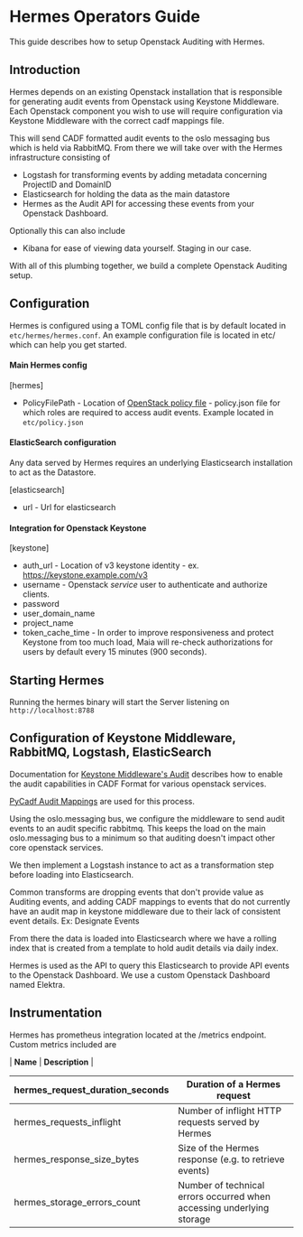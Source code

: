 # Hermes Operators Guide

This guide describes how to setup Openstack Auditing with Hermes.

## Introduction

Hermes depends on an existing Openstack installation that is responsible for generating
audit events from Openstack using Keystone Middleware. Each Openstack component you wish to 
use will require configuration via Keystone Middleware with the correct cadf mappings file.

This will send CADF formatted audit events to the oslo messaging bus which is held via RabbitMQ. 
From there we will take over with the Hermes infrastructure consisting of 

* Logstash for transforming events by adding metadata concerning ProjectID and DomainID
* Elasticsearch for holding the data as the main datastore
* Hermes as the Audit API for accessing these events from your Openstack Dashboard.

Optionally this can also include

* Kibana for ease of viewing data yourself. Staging in our case.

With all of this plumbing together, we build a complete Openstack Auditing setup.

## Configuration

Hermes is configured using a TOML config file that is by default located in `etc/hermes/hermes.conf`.
An example configuration file is located in etc/ which can help you get started.

#### Main Hermes config

\[hermes\]
* PolicyFilePath - Location of [OpenStack policy file](https://docs.openstack.org/security-guide/identity/policies.html) - policy.json file for which roles are required to access audit events. 
Example located in `etc/policy.json`

#### ElasticSearch configuration
Any data served by Hermes requires an underlying Elasticsearch installation to act as the Datastore.

\[elasticsearch\]
* url - Url for elasticsearch

#### Integration for Openstack Keystone
\[keystone\] 
* auth_url - Location of v3 keystone identity - ex. https://keystone.example.com/v3
* username - Openstack *service* user to authenticate and authorize clients.
* password 
* user_domain_name 
* project_name
* token_cache_time - In order to improve responsiveness and protect Keystone from too much load, Maia will
re-check authorizations for users by default every 15 minutes (900 seconds).

## Starting Hermes

Running the hermes binary will start the Server listening on `http://localhost:8788`

## Configuration of Keystone Middleware, RabbitMQ, Logstash, ElasticSearch

Documentation for [Keystone Middleware's Audit](https://docs.openstack.org/keystonemiddleware/latest/audit.html) 
describes how to enable the audit capabilities in CADF Format for
various openstack services. 

[PyCadf Audit Mappings](https://github.com/openstack/pycadf/tree/master/etc/pycadf) are used for this process.

Using the oslo.messaging bus, we configure the middleware to send audit 
events to an audit specific rabbitmq. This keeps the load on the main
oslo.messaging bus to a minimum so that auditing doesn't impact other 
core openstack services.

We then implement a Logstash instance to act as a transformation step before
loading into Elasticsearch. 

Common transforms are dropping events that don't provide value as Auditing 
events, and adding CADF mappings to events that do not currently have an 
audit map in keystone middleware due to their lack of consistent event details.
Ex: Designate Events 

From there the data is loaded into Elasticsearch where we have a rolling 
index that is created from a template to hold audit details via daily 
index.

Hermes is used as the API to query this Elasticsearch to provide API events
to the Openstack Dashboard. We use a custom Openstack Dashboard named Elektra.

## Instrumentation 

Hermes has prometheus integration located at the /metrics endpoint. Custom metrics included are

| **Name** | **Description** | 

| **hermes_request_duration_seconds** | **Duration of a Hermes request** | 
| --- | --- | 
| hermes_requests_inflight |  Number of inflight HTTP requests served by Hermes |
| hermes_response_size_bytes | Size of the Hermes response (e.g. to retrieve events) | 
| hermes_storage_errors_count | Number of technical errors occurred when accessing underlying storage | 
